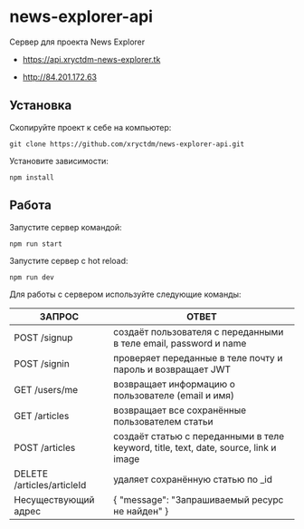 # news-explorer-api

Сервер для проекта News Explorer

* https://api.xryctdm-news-explorer.tk


* http://84.201.172.63


## Установка

Скопируйте проект к себе на компьютер:
```
git clone https://github.com/xryctdm/news-explorer-api.git
```
Установите зависимости:
```
npm install
```

## Работа

Запустите сервер командой:
```
npm run start
```
Запустите сервер с hot reload:
```
npm run dev
```

Для работы с сервером используйте следующие команды:

| ЗАПРОС                                             | ОТВЕТ              |
| ---------------------------------------------------| ------------------ |
| POST /signup                                             | создаёт пользователя с переданными в теле email, password и name    |
| POST /signin                                             | проверяет переданные в теле почту и пароль и возвращает JWT    |
| GET /users/me                                            | возвращает информацию о пользователе (email и имя)    |
| GET /articles                                            | возвращает все сохранённые пользователем статьи    |
| POST /articles                             | создаёт статью с переданными в теле keyword, title, text, date, source, link и image |
| DELETE /articles/articleId                          | удаляет сохранённую статью  по _id |
| Несуществующий адрес                               | { "message": "Запрашиваемый ресурс не найден" }  |
